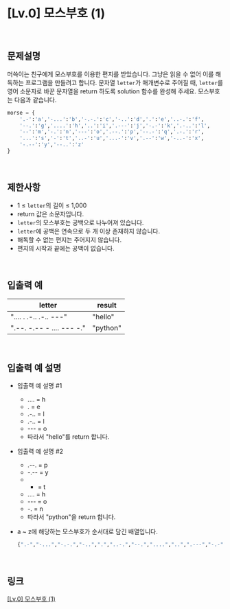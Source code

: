 # [Lv.0] 모스부호 (1)

<br>

## 문제설명
머쓱이는 친구에게 모스부호를 이용한 편지를 받았습니다. 그냥은 읽을 수 없어 이를 해독하는 프로그램을 만들려고 합니다. 문자열 `letter`가 매개변수로 주어질 때, `letter`를 영어 소문자로 바꾼 문자열을 return 하도록 solution 함수를 완성해 주세요. 모스부호는 다음과 같습니다.

```python
morse = { 
    '.-':'a','-...':'b','-.-.':'c','-..':'d','.':'e','..-.':'f',
    '--.':'g','....':'h','..':'i','.---':'j','-.-':'k','.-..':'l',
    '--':'m','-.':'n','---':'o','.--.':'p','--.-':'q','.-.':'r',
    '...':'s','-':'t','..-':'u','...-':'v','.--':'w','-..-':'x',
    '-.--':'y','--..':'z'
}
```

<br>

## 제한사항
- 1 ≤ `letter`의 길이 ≤ 1,000
- return 값은 소문자입니다.
- `letter`의 모스부호는 공백으로 나누어져 있습니다.
- `letter`에 공백은 연속으로 두 개 이상 존재하지 않습니다.
- 해독할 수 없는 편지는 주어지지 않습니다.
- 편지의 시작과 끝에는 공백이 없습니다.

<br>

## 입출력 예
| letter | result |
|---|---|
| ".... . .-.. .-.. ---" | "hello" |
| ".--. -.-- - .... --- -." | "python" |

<br>

## 입출력 예 설명
- 입출력 예 설명 #1
    - .... = h
    - . = e
    - .-.. = l
    - .-.. = l
    - --- = o
    - 따라서 "hello"를 return 합니다.

- 입출력 예 설명 #2
    - .--. = p
    - -.-- = y
    - - = t
    - .... = h
    - --- = o
    - -. = n
    - 따라서 "python"을 return 합니다.

- a ~ z에 해당하는 모스부호가 순서대로 담긴 배열입니다.
    ```python
    {".-","-...","-.-.","-..",".","..-.","--.","....","..",".---","-.-",".-..","--","-.","---",".--.","--.-",".-.","...","-","..-","...-",".--","-..-","-.--","--.."}
    ```

<br>

## 링크
[[Lv.0] 모스부호 (1)](https://school.programmers.co.kr/learn/courses/30/lessons/120838)
